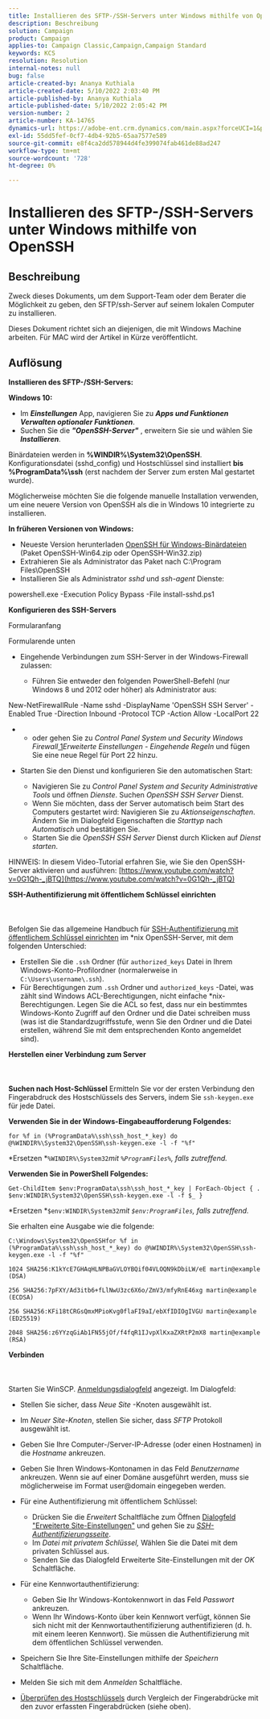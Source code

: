 ```yaml
---
title: Installieren des SFTP-/SSH-Servers unter Windows mithilfe von OpenSSH
description: Beschreibung
solution: Campaign
product: Campaign
applies-to: Campaign Classic,Campaign,Campaign Standard
keywords: KCS
resolution: Resolution
internal-notes: null
bug: false
article-created-by: Ananya Kuthiala
article-created-date: 5/10/2022 2:03:40 PM
article-published-by: Ananya Kuthiala
article-published-date: 5/10/2022 2:05:42 PM
version-number: 2
article-number: KA-14765
dynamics-url: https://adobe-ent.crm.dynamics.com/main.aspx?forceUCI=1&pagetype=entityrecord&etn=knowledgearticle&id=f3e81ffc-69d0-ec11-a7b5-0022480a8e40
exl-id: 55dd5fef-0cf7-4db4-92b5-65aa7577e589
source-git-commit: e8f4ca2dd578944d4fe399074fab461de88ad247
workflow-type: tm+mt
source-wordcount: '728'
ht-degree: 0%

---
```


# Installieren des SFTP-/SSH-Servers unter Windows mithilfe von OpenSSH

## Beschreibung


Zweck dieses Dokuments, um dem Support-Team oder dem Berater die Möglichkeit zu geben, den SFTP/ssh-Server auf seinem lokalen Computer zu installieren.

Dieses Dokument richtet sich an diejenigen, die mit Windows Machine arbeiten. Für MAC wird der Artikel in Kürze veröffentlicht.


## Auflösung


<b>Installieren des SFTP-/SSH-Servers:</b>

<b>Windows 10:</b>

- Im <b>*Einstellungen</b>* App, navigieren Sie zu <b>*Apps und Funktionen Verwalten optionaler Funktionen</b>*.
- Suchen Sie die <b>*&quot;OpenSSH-Server&quot;</b>* , erweitern Sie sie und wählen Sie <b>*Installieren</b>*.


Binärdateien werden in <b>%WINDIR%\System32\OpenSSH</b>. Konfigurationsdatei (sshd_config) und Hostschlüssel sind installiert <b>bis %ProgramData%\ssh</b> (erst nachdem der Server zum ersten Mal gestartet wurde).

Möglicherweise möchten Sie die folgende manuelle Installation verwenden, um eine neuere Version von OpenSSH als die in Windows 10 integrierte zu installieren.

<b>In früheren Versionen von Windows:</b>

- Neueste Version herunterladen [OpenSSH für Windows-Binärdateien](https://github.com/PowerShell/Win32-OpenSSH/releases "https://github.com/PowerShell/Win32-OpenSSH/releases") (Paket OpenSSH-Win64.zip oder OpenSSH-Win32.zip)
- Extrahieren Sie als Administrator das Paket nach C:\Program Files\OpenSSH
- Installieren Sie als Administrator *sshd* und *ssh-agent* Dienste:


powershell.exe -Execution Policy Bypass -File install-sshd.ps1



<b>Konfigurieren des SSH-Servers</b>

Formularanfang

Formularende unten

- Eingehende Verbindungen zum SSH-Server in der Windows-Firewall zulassen:

   - Führen Sie entweder den folgenden PowerShell-Befehl (nur Windows 8 und 2012 oder höher) als Administrator aus:


New-NetFirewallRule -Name sshd -DisplayName &#39;OpenSSH SSH Server&#39; -Enabled True -Direction Inbound -Protocol TCP -Action Allow -LocalPort 22

- 
   - oder gehen Sie zu *Control Panel System und Security Windows Firewall*[ 1](https://winscp.net/eng/docs/guide_windows_openssh_server#fn1)*Erweiterte Einstellungen - Eingehende Regeln* und fügen Sie eine neue Regel für Port 22 hinzu.
- Starten Sie den Dienst und konfigurieren Sie den automatischen Start:

   - Navigieren Sie zu *Control Panel System and Security Administrative Tools* und öffnen *Dienste*. Suchen *OpenSSH SSH Server* Dienst.
   - Wenn Sie möchten, dass der Server automatisch beim Start des Computers gestartet wird: Navigieren Sie zu *Aktionseigenschaften*. Ändern Sie im Dialogfeld Eigenschaften die *Starttyp* nach *Automatisch* und bestätigen Sie.
   - Starten Sie die *OpenSSH SSH Server* Dienst durch Klicken auf *Dienst starten*.


HINWEIS: In diesem Video-Tutorial erfahren Sie, wie Sie den OpenSSH-Server aktivieren und ausführen: [https://www.youtube.com/watch?v=0G1Qh-_jBTQ](https://www.youtube.com/watch?v=0G1Qh-_jBTQ)



<b>SSH-Authentifizierung mit öffentlichem Schlüssel einrichten</b>
<br><br> <br><br>
Befolgen Sie das allgemeine Handbuch für [SSH-Authentifizierung mit öffentlichem Schlüssel einrichten](https://winscp.net/eng/docs/guide_public_key) im \*nix OpenSSH-Server, mit dem folgenden Unterschied:

- Erstellen Sie die `.ssh` Ordner (für `authorized_keys` Datei in Ihrem Windows-Konto-Profilordner (normalerweise in `C:\Users\username\.ssh`).
- Für Berechtigungen zum `.ssh` Ordner und `authorized_keys` -Datei, was zählt sind Windows ACL-Berechtigungen, nicht einfache \*nix-Berechtigungen. Legen Sie die ACL so fest, dass nur ein bestimmtes Windows-Konto Zugriff auf den Ordner und die Datei schreiben muss (was ist die Standardzugriffsstufe, wenn Sie den Ordner und die Datei erstellen, während Sie mit dem entsprechenden Konto angemeldet sind).


<b>Herstellen einer Verbindung zum Server</b>
<br><br> <br><br><b>Suchen nach Host-Schlüssel</b>
Ermitteln Sie vor der ersten Verbindung den Fingerabdruck des Hostschlüssels des Servers, indem Sie `ssh-keygen.exe` für jede Datei.

<b>Verwenden Sie in der Windows-Eingabeaufforderung Folgendes: </b>


```
for %f in (%ProgramData%\ssh\ssh_host_*_key) do @%WINDIR%\System32\OpenSSH\ssh-keygen.exe -l -f "%f"
```


*Ersetzen *`%WINDIR%\System32`*mit *`%ProgramFiles%`*, falls zutreffend.*

<b>Verwenden Sie in PowerShell Folgendes: </b>


```
Get-ChildItem $env:ProgramData\ssh\ssh_host_*_key | ForEach-Object { . $env:WINDIR\System32\OpenSSH\ssh-keygen.exe -l -f $_ }
```


*Ersetzen *`$env:WINDIR\System32`*mit *`$env:ProgramFiles`*, falls zutreffend.*

Sie erhalten eine Ausgabe wie die folgende:


```
C:\Windows\System32\OpenSSHfor %f in (%ProgramData%\ssh\ssh_host_*_key) do @%WINDIR%\System32\OpenSSH\ssh-keygen.exe -l -f "%f"
```



```
1024 SHA256:K1kYcE7GHAqHLNPBaGVLOYBQif04VLOQN9kDbiLW/eE martin@example (DSA)
```



```
256 SHA256:7pFXY/Ad3itb6+fLlNwU3zc6X6o/ZmV3/mfyRnE46xg martin@example (ECDSA)
```



```
256 SHA256:KFi18tCRGsQmxMPioKvg0flaFI9aI/ebXfIDIOgIVGU martin@example (ED25519)
```



```
2048 SHA256:z6YYzqGiAb1FN55jOf/f4fqR1IJvpXlKxaZXRtP2mX8 martin@example (RSA)
```




<b>Verbinden</b>
<br><br> <br><br>
Starten Sie WinSCP. [Anmeldungsdialogfeld](https://winscp.net/eng/docs/ui_login) angezeigt. Im Dialogfeld:

- Stellen Sie sicher, dass *Neue Site* -Knoten ausgewählt ist.
- Im *Neuer Site-Knoten*, stellen Sie sicher, dass *SFTP* Protokoll ausgewählt ist.
- Geben Sie Ihre Computer-/Server-IP-Adresse (oder einen Hostnamen) in die *Hostname* ankreuzen.
- Geben Sie Ihren Windows-Kontonamen in das Feld *Benutzername* ankreuzen. Wenn sie auf einer Domäne ausgeführt werden, muss sie möglicherweise im Format user@domain eingegeben werden.
- Für eine Authentifizierung mit öffentlichem Schlüssel:

   - Drücken Sie die *Erweitert* Schaltfläche zum Öffnen [Dialogfeld &quot;Erweiterte Site-Einstellungen&quot;](https://winscp.net/eng/docs/ui_login_advanced) und gehen Sie zu *[SSH-Authentifizierungsseite](https://winscp.net/eng/docs/ui_login_authentication)*.
   - Im *Datei mit privatem Schlüssel,* Wählen Sie die Datei mit dem privaten Schlüssel aus.
   - Senden Sie das Dialogfeld Erweiterte Site-Einstellungen mit der *OK* Schaltfläche.
- Für eine Kennwortauthentifizierung:

   - Geben Sie Ihr Windows-Kontokennwort in das Feld *Passwort* ankreuzen.
   - Wenn Ihr Windows-Konto über kein Kennwort verfügt, können Sie sich nicht mit der Kennwortauthentifizierung authentifizieren (d. h. mit einem leeren Kennwort). Sie müssen die Authentifizierung mit dem öffentlichen Schlüssel verwenden.
- Speichern Sie Ihre Site-Einstellungen mithilfe der *Speichern* Schaltfläche.
- Melden Sie sich mit dem *Anmelden* Schaltfläche.
- [Überprüfen des Hostschlüssels](https://winscp.net/eng/docs/ssh_verifying_the_host_key) durch Vergleich der Fingerabdrücke mit den zuvor erfassten Fingerabdrücken (siehe oben).
